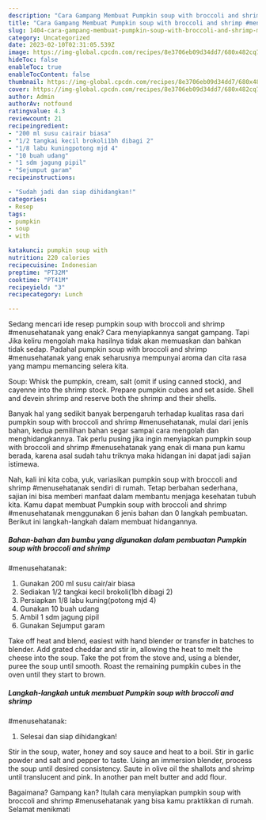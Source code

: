 ```yaml
---
description: "Cara Gampang Membuat Pumpkin soup with broccoli and shrimp #menusehatanak Anti Gagal"
title: "Cara Gampang Membuat Pumpkin soup with broccoli and shrimp #menusehatanak Anti Gagal"
slug: 1404-cara-gampang-membuat-pumpkin-soup-with-broccoli-and-shrimp-menusehatanak-anti-gagal
category: Uncategorized
date: 2023-02-10T02:31:05.539Z
image: https://img-global.cpcdn.com/recipes/8e3706eb09d34dd7/680x482cq70/pumpkin-soup-with-broccoli-and-shrimp-menusehatanak-foto-resep-utama.jpg
hideToc: false
enableToc: true
enableTocContent: false
thumbnail: https://img-global.cpcdn.com/recipes/8e3706eb09d34dd7/680x482cq70/pumpkin-soup-with-broccoli-and-shrimp-menusehatanak-foto-resep-utama.jpg
cover: https://img-global.cpcdn.com/recipes/8e3706eb09d34dd7/680x482cq70/pumpkin-soup-with-broccoli-and-shrimp-menusehatanak-foto-resep-utama.jpg
author: Admin
authorAv: notfound
ratingvalue: 4.3
reviewcount: 21
recipeingredient:
- "200 ml susu cairair biasa"
- "1/2 tangkai kecil brokoli1bh dibagi 2"
- "1/8 labu kuningpotong mjd 4"
- "10 buah udang"
- "1 sdm jagung pipil"
- "Sejumput garam"
recipeinstructions:

- "Sudah jadi dan siap dihidangkan!"
categories:
- Resep
tags:
- pumpkin
- soup
- with

katakunci: pumpkin soup with 
nutrition: 220 calories
recipecuisine: Indonesian
preptime: "PT32M"
cooktime: "PT41M"
recipeyield: "3"
recipecategory: Lunch

---
```



Sedang mencari ide resep pumpkin soup with broccoli and shrimp
#menusehatanak yang enak? Cara menyiapkannya sangat gampang. Tapi Jika keliru mengolah maka hasilnya tidak akan memuaskan dan bahkan tidak sedap. Padahal pumpkin soup with broccoli and shrimp
#menusehatanak yang enak seharusnya mempunyai aroma dan cita rasa yang mampu memancing selera kita.


Soup: Whisk the pumpkin, cream, salt (omit if using canned stock), and cayenne into the shrimp stock. Prepare pumpkin cubes and set aside. Shell and devein shrimp and reserve both the shrimp and their shells.

Banyak hal yang sedikit banyak berpengaruh terhadap kualitas rasa dari pumpkin soup with broccoli and shrimp
#menusehatanak, mulai dari jenis bahan, kedua pemilihan bahan segar sampai cara mengolah dan menghidangkannya. Tak perlu pusing jika ingin menyiapkan pumpkin soup with broccoli and shrimp
#menusehatanak yang enak di mana pun kamu berada, karena asal sudah tahu triknya maka hidangan ini dapat jadi sajian istimewa.


Nah, kali ini kita coba, yuk, variasikan pumpkin soup with broccoli and shrimp
#menusehatanak sendiri di rumah. Tetap berbahan sederhana, sajian ini bisa memberi manfaat dalam membantu menjaga kesehatan tubuh kita. Kamu dapat membuat Pumpkin soup with broccoli and shrimp
#menusehatanak menggunakan 6 jenis bahan dan 0 langkah pembuatan. Berikut ini langkah-langkah dalam membuat hidangannya.

<!--inarticleads1-->

##### Bahan-bahan dan bumbu yang digunakan dalam pembuatan Pumpkin soup with broccoli and shrimp
#menusehatanak:

1. Gunakan 200 ml susu cair/air biasa
1. Sediakan 1/2 tangkai kecil brokoli(1bh dibagi 2)
1. Persiapkan 1/8 labu kuning(potong mjd 4)
1. Gunakan 10 buah udang
1. Ambil 1 sdm jagung pipil
1. Gunakan Sejumput garam


Take off heat and blend, easiest with hand blender or transfer in batches to blender. Add grated cheddar and stir in, allowing the heat to melt the cheese into the soup. Take the pot from the stove and, using a blender, puree the soup until smooth. Roast the remaining pumpkin cubes in the oven until they start to brown. 

<!--inarticleads2-->

##### Langkah-langkah untuk membuat Pumpkin soup with broccoli and shrimp
#menusehatanak:


1. Selesai dan siap dihidangkan!

Stir in the soup, water, honey and soy sauce and heat to a boil. Stir in garlic powder and salt and pepper to taste. Using an immersion blender, process the soup until desired consistency. Saute in olive oil the shallots and shrimp until translucent and pink. In another pan melt butter and add flour. 

Bagaimana? Gampang kan? Itulah cara menyiapkan pumpkin soup with broccoli and shrimp
#menusehatanak yang bisa kamu praktikkan di rumah. Selamat menikmati
